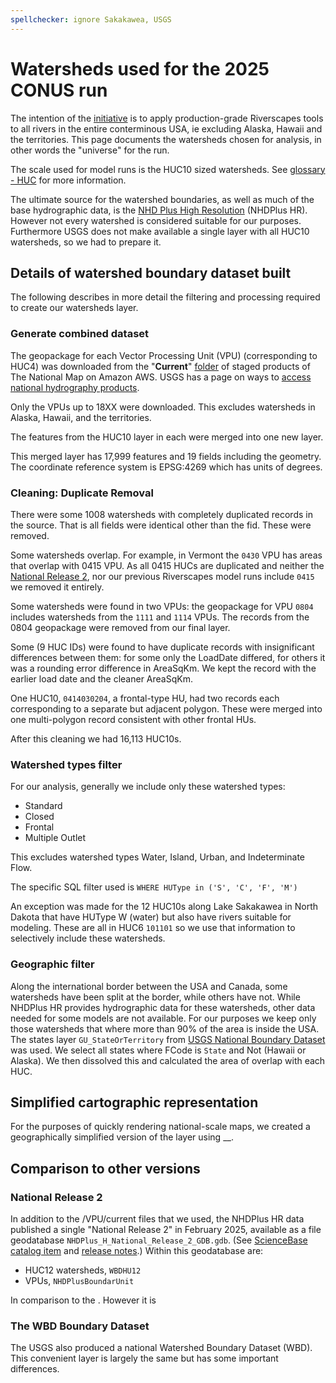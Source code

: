 ```yaml
---
spellchecker: ignore Sakakawea, USGS
---
```

# Watersheds used for the 2025 CONUS run

The intention of the [initiative](2025-CONUS-runs) is to apply production-grade Riverscapes tools to all rivers in the entire conterminous USA, ie excluding Alaska, Hawaii and the territories. This page documents the watersheds chosen for analysis, in other words the "universe" for the run.

The scale used for model runs is the HUC10 sized watersheds. See [glossary - HUC](glossary#HUC) for more information.

The ultimate source for the watershed boundaries, as well as much of the base hydrographic data, is the [NHD Plus High Resolution](https://www.usgs.gov/national-hydrography/nhdplus-high-resolution) (NHDPlus HR). However not every watershed is considered suitable for our purposes. Furthermore USGS does not make available a single layer with all HUC10 watersheds, so we had to prepare it.

## Details of watershed boundary dataset built

The following describes in more detail the filtering and processing required to create our watersheds layer.

### Generate combined dataset

The geopackage for each Vector Processing Unit (VPU) (corresponding to HUC4) was downloaded from the "**Current**" [folder](https://prd-tnm.s3.amazonaws.com/index.html?prefix=StagedProducts/Hydrography/NHDPlusHR/VPU/Current/GPKG/) of staged products of The National Map on Amazon AWS. USGS has a page on ways to [access national hydrography products](https://www.usgs.gov/national-hydrography/access-national-hydrography-products).

Only the VPUs up to 18XX were downloaded. This excludes watersheds in Alaska, Hawaii, and the territories.

The features from the HUC10 layer in each were merged into one new layer.

This merged layer has 17,999 features and 19 fields including the geometry. The coordinate reference system is EPSG:4269 which has units of degrees.

### Cleaning: Duplicate Removal

There were some 1008 watersheds with completely duplicated records in the source. That is all fields were identical other than the fid. These were removed.

Some watersheds overlap. For example, in Vermont the `0430` VPU has areas that overlap with 0415 VPU. As all 0415 HUCs are duplicated and neither the [National Release 2](#national-release-2), nor our previous Riverscapes model runs include `0415` we removed it entirely.

Some watersheds were found in two VPUs: the geopackage for VPU `0804` includes watersheds from the `1111` and `1114` VPUs. The records from the 0804 geopackage were removed from our final layer.

Some (9 HUC IDs) were found to have duplicate records with insignificant differences between them: for some only the LoadDate differed, for others it was a rounding error difference in AreaSqKm. We kept the record with the earlier load date and the cleaner AreaSqKm.

One HUC10, `0414030204`, a frontal-type HU, had two records each corresponding to a separate but adjacent polygon. These were merged into one multi-polygon record consistent with other frontal HUs.

After this cleaning we had 16,113 HUC10s.

### Watershed types filter

For our analysis, generally we include only these watershed types:

* Standard
* Closed
* Frontal
* Multiple Outlet

This excludes watershed types Water, Island, Urban, and Indeterminate Flow.

The specific SQL filter used is `WHERE HUType in ('S', 'C', 'F', 'M')`

An exception was made for the 12 HUC10s along Lake Sakakawea in North Dakota that have HUType W (water) but also have rivers suitable for modeling. These are all in HUC6 `101101` so we use that information to selectively include these watersheds.

### Geographic filter

Along the international border between the USA and Canada, some watersheds have been split at the border, while others have not. While NHDPlus HR provides hydrographic data for these watersheds, other data needed for some models are not available. For our purposes we keep only those watersheds that where more than 90% of the area is inside the USA. The states layer `GU_StateOrTerritory` from [USGS National Boundary Dataset](https://www.sciencebase.gov/catalog/item/6477c7cad34e3ac335bed077) was used. We select all states where FCode is `State` and Not (Hawaii or Alaska). We then dissolved this and calculated the area of overlap with each HUC.

## Simplified cartographic representation

For the purposes of quickly rendering national-scale maps, we created a geographically simplified version of the layer using __.

## Comparison to other versions

### National Release 2

In addition to the /VPU/current files that we used, the NHDPlus HR data published a single "National Release 2" in February 2025, available as a file geodatabase `NHDPlus_H_National_Release_2_GDB.gdb`. (See [ScienceBase catalog item](https://www.sciencebase.gov/catalog/item/679d39cbd34eb38981c9c7a5) and [release notes](https://prd-tnm.s3.amazonaws.com/StagedProducts/Hydrography/NHDPlusHR/National/GDB/Notes_and_Known_Issues_for_NHDPlus_NR2.pdf).) Within this geodatabase are:

* HUC12 watersheds, `WBDHU12`
* VPUs, `NHDPlusBoundarUnit`

In comparison to the . However it is 

### The WBD Boundary Dataset

The USGS also produced a national Watershed Boundary Dataset (WBD). This convenient layer is largely the same but has some important differences.
